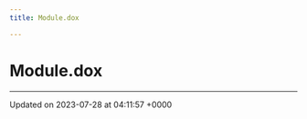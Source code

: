 ```yaml
---
title: Module.dox

---
```


# Module.dox








-------------------------------

Updated on 2023-07-28 at 04:11:57 +0000
